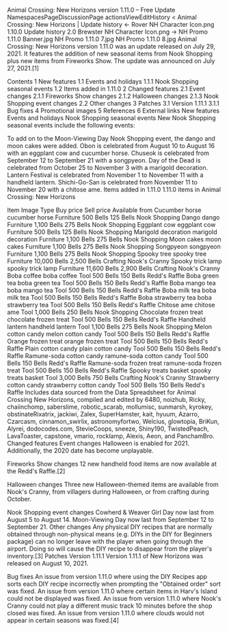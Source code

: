 Animal Crossing: New Horizons version 1.11.0 – Free Update
NamespacesPageDiscussionPage actionsViewEditHistory
< Animal Crossing: New Horizons‎ | Update history
← Rover NH Character Icon.png 1.10.0	Update history	2.0 Brewster NH Character Icon.png →
NH Promo 1.11.0 Banner.jpg
NH Promo 1.11.0 7.jpg
NH Promo 1.11.0 8.jpg
Animal Crossing: New Horizons version 1.11.0 was an update released on July 29, 2021. It features the addition of new seasonal items from Nook Shopping plus new items from Fireworks Show. The update was announced on July 27, 2021.[1]


Contents
1 New features
1.1 Events and holidays
1.1.1 Nook Shopping seasonal events
1.2 Items added in 1.11.0
2 Changed features
2.1 Event changes
2.1.1 Fireworks Show changes
2.1.2 Halloween changes
2.1.3 Nook Shopping event changes
2.2 Other changes
3 Patches
3.1 Version 1.11.1
3.1.1 Bug fixes
4 Promotional images
5 References
6 External links
New features
Events and holidays
Nook Shopping seasonal events
New Nook Shopping seasonal events include the following events:

To add on to the Moon-Viewing Day Nook Shopping event, the dango and moon cakes were added.
Obon is celebrated from August 10 to August 16 with an eggplant cow and cucumber horse.
Chuseok is celebrated from September 12 to September 21 with a songpyeon.
Day of the Dead is celebrated from October 25 to November 3 with a marigold decoration.
Lantern Festival is celebrated from November 1 to November 11 with a handheld lantern.
Shichi-Go-San is celebrated from November 11 to November 20 with a chitose ame.
Items added in 1.11.0
1.11.0 items in Animal Crossing: New Horizons

Item	Image	Type	Buy price	Sell price	Available from
Cucumber horse	cucumber horse	Furniture	 500 Bells	 125 Bells	 Nook Shopping
Dango	dango	Furniture	 1,100 Bells	 275 Bells	 Nook Shopping
Eggplant cow	eggplant cow	Furniture	 500 Bells	 125 Bells	 Nook Shopping
Marigold decoration	marigold decoration	Furniture	 1,100 Bells	 275 Bells	 Nook Shopping
Moon cakes	moon cakes	Furniture	 1,100 Bells	 275 Bells	 Nook Shopping
Songpyeon	songpyeon	Furniture	 1,100 Bells	 275 Bells	 Nook Shopping
Spooky tree	spooky tree	Furniture	 10,000 Bells	 2,500 Bells	 Crafting
 Nook's Cranny
Spooky trick lamp	spooky trick lamp	Furniture	 11,600 Bells	 2,900 Bells	 Crafting
 Nook's Cranny
Boba coffee	boba coffee	Tool	 500 Bells	 150 Bells	 Redd's Raffle
Boba green tea	boba green tea	Tool	 500 Bells	 150 Bells	 Redd's Raffle
Boba mango tea	boba mango tea	Tool	 500 Bells	 150 Bells	 Redd's Raffle
Boba milk tea	boba milk tea	Tool	 500 Bells	 150 Bells	 Redd's Raffle
Boba strawberry tea	boba strawberry tea	Tool	 500 Bells	 150 Bells	 Redd's Raffle
Chitose ame	chitose ame	Tool	 1,000 Bells	 250 Bells	 Nook Shopping
Chocolate frozen treat	chocolate frozen treat	Tool	 500 Bells	 150 Bells	 Redd's Raffle
Handheld lantern	handheld lantern	Tool	 1,100 Bells	 275 Bells	 Nook Shopping
Melon cotton candy	melon cotton candy	Tool	 500 Bells	 150 Bells	 Redd's Raffle
Orange frozen treat	orange frozen treat	Tool	 500 Bells	 150 Bells	 Redd's Raffle
Plain cotton candy	plain cotton candy	Tool	 500 Bells	 150 Bells	 Redd's Raffle
Ramune-soda cotton candy	ramune-soda cotton candy	Tool	 500 Bells	 150 Bells	 Redd's Raffle
Ramune-soda frozen treat	ramune-soda frozen treat	Tool	 500 Bells	 150 Bells	 Redd's Raffle
Spooky treats basket	spooky treats basket	Tool	 3,000 Bells	 750 Bells	 Crafting
 Nook's Cranny
Strawberry cotton candy	strawberry cotton candy	Tool	 500 Bells	 150 Bells	 Redd's Raffle
Includes data sourced from the Data Spreadsheet for Animal Crossing New Horizons, compiled and edited by 6480, noizhub, Ricky, chaiinchomp, saberslime, robotic_scarab, mollumisc, sunmarsh, kyrokey, obstinateRixatrix, jackiwi, Zalex, SuperHamster, kait, hyuum, Azarro, Czarcasm, cinnamon_swirlix, astronomyfortwo, Welcius, glowtopia, BriKun, Alyrei, dodocodes.com, StevieCoops, sneeze, Shiny190, TwistedPeach, LavaToaster, capstone, vmario, rocklamp, Alexis, Aeon, and PanchamBro.
Changed features
Event changes
Halloween is enabled for 2021. Additionally, the 2020 date has become unplayable.

Fireworks Show changes
12 new handheld food items are now available at the Redd's Raffle.[2]

Halloween changes
Three new Halloween-themed items are available from Nook's Cranny, from villagers during Halloween, or from crafting during October.

Nook Shopping event changes
Cowherd & Weaver Girl Day now last from August 5 to August 14.
Moon-Viewing Day now last from September 12 to September 21.
Other changes
Any physical DIY recipes that are normally obtained through non-physical means (e.g. DIYs in the DIY for Beginners package) can no longer leave with the player when going through the airport. Doing so will cause the DIY recipe to disappear from the player's inventory.[3]
Patches
Version 1.11.1
Version 1.11.1 of New Horizons was released on August 10, 2021.

Bug fixes
An issue from version 1.11.0 where using the DIY Recipes app sorts each DIY recipe incorrectly when prompting the "Obtained order" sort was fixed.
An issue from version 1.11.0 where certain items in Harv's Island could not be displayed was fixed.
An issue from version 1.11.0 where Nook's Cranny could not play a different music track 10 minutes before the shop closed was fixed.
An issue from version 1.11.0 where clouds would not appear in certain seasons was fixed.[4]